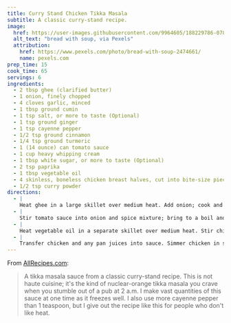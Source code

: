 ```yaml
---
title: Curry Stand Chicken Tikka Masala
subtitle: A classic curry-stand recipe.
image:
  href: https://user-images.githubusercontent.com/9964605/188229786-078084b4-6e2d-4305-9f70-9b8e8a4511cf.jpeg
  alt_text: "bread with soup, via Pexels"
  attribution:
    href: https://www.pexels.com/photo/bread-with-soup-2474661/
    name: pexels.com
prep_time: 15
cook_time: 65
servings: 6
ingredients:
  - 2 tbsp ghee (clarified butter)
  - 1 onion, finely chopped
  - 4 cloves garlic, minced
  - 1 tbsp ground cumin
  - 1 tsp salt, or more to taste (Optional)
  - 1 tsp ground ginger
  - 1 tsp cayenne pepper
  - 1/2 tsp ground cinnamon
  - 1/4 tsp ground turmeric
  - 1 (14 ounce) can tomato sauce
  - 1 cup heavy whipping cream
  - 1 tbsp white sugar, or more to taste (Optional)
  - 2 tsp paprika
  - 1 tbsp vegetable oil
  - 4 skinless, boneless chicken breast halves, cut into bite-size pieces
  - 1/2 tsp curry powder
directions:
  - |
    Heat ghee in a large skillet over medium heat. Add onion; cook and stir until translucent, about 5 minutes. Stir in garlic; cook and stir just until fragrant, about 1 minute. Stir cumin, 1 teaspoon salt, ginger, cayenne pepper, cinnamon, and turmeric into onion mixture; fry until fragrant, about 2 minutes.
  - |
    Stir tomato sauce into onion and spice mixture; bring to a boil and reduce heat to low. Simmer sauce for 10 minutes, then mix in cream, 1 tablespoon sugar, and paprika. Bring sauce back to a simmer and cook, stirring often, until sauce is thickened, 10 to 15 minutes.
  - |
    Heat vegetable oil in a separate skillet over medium heat. Stir chicken into hot oil; add curry powder. Sear chicken until lightly browned but still pink inside, about 3 minutes; stir often.
  - |
    Transfer chicken and any pan juices into sauce. Simmer chicken in sauce until no longer pink, about 30 minutes; adjust sugar and salt to taste.
---
```


From [AllRecipes.com](https://www.allrecipes.com/recipe/228293/curry-stand-chicken-tikka-masala-sauce/):

> A tikka masala sauce from a classic curry-stand recipe. This is not haute cuisine; it's the kind of nuclear-orange tikka masala you crave when you stumble out of a pub at 2 a.m. I make vast quantities of this sauce at one time as it freezes well. I also use more cayenne pepper than 1 teaspoon, but I give out the recipe like this for people who don't like heat.
